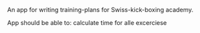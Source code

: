 An app for writing training-plans for Swiss-kick-boxing academy. 

App should be able to: calculate time for alle excerciese
